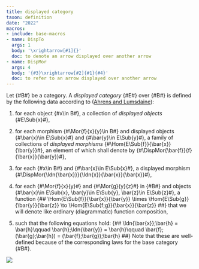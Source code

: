 ```yaml
---
title: displayed category
taxon: definition
date: "2022"
macros:
- include: base-macros
- name: DispTo
  args: 1
  body: '\xrightarrow[#1]{}'
  doc: to denote an arrow displayed over another arrow
- name: DispMor
  args: 4
  body: '{#3}\xrightarrow[#2]{#1}{#4}'
  doc: to refer to an arrow displayed over another arrow
---
```


Let {#B#} be a category. A *displayed category* {#E#} over {#B#} is defined by the following data according to ([Ahrens and Lumsdaine](ahrens-lumsdaine-2019)):

1. for each object {#x\in B#}, a collection of *displayed objects* {#E\Sub{x}#},

2. for each morphism {#\Mor{f}{x}{y}\in B#} and displayed objects {#\bar{x}\in E\Sub{x}#} and {#\bar{y}\in E\Sub{y}#}, a family of collections of *displayed morphisms* {#\Hom{E\Sub{f}}{\bar{x}}{\bar{y}}#}, an element of which shall denote by {#\DispMor{\bar{f}}{f}{\bar{x}}{\bar{y}}#},

3. for each {#x\in B#} and {#\bar{x}\in E\Sub{x}#}, a displayed morphism {#\DispMor{\Idn{\bar{x}}}{\Idn{x}}{\bar{x}}{\bar{x}}#},

4. for each {#\Mor{f}{x}{y}#} and {#\Mor{g}{y}{z}#} in {#B#} and objects {#\bar{x}\in E\Sub{x}, \bar{y}\in E\Sub{y}, \bar{z}\in E\Sub{z}#}, a function
      {##
        \Hom{E\Sub{f}}{\bar{x}}{\bar{y}} \times \Hom{E\Sub{g}}{\bar{y}}{\bar{z}} \to \Hom{E\Sub{f;g}}{\bar{x}}{\bar{z}}
      ##}
   that we will denote like ordinary (diagrammatic) function composition,
5. such that the following equations hold:
      {##
          \Idn{\bar{x}};\bar{h} = \bar{h}\qquad
          \bar{h};\Idn{\bar{y}} = \bar{h}\qquad
          \bar{f};(\bar{g};\bar{h}) = (\bar{f};\bar{g});\bar{h}
      ##}
    Note that these are well-defined because of the corresponding laws for the base category {#B#}.

![](frct-003R)
